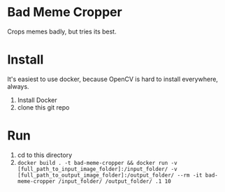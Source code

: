 # Bad Meme Cropper
Crops memes badly, but tries its best.

# Install
It's easiest to use docker, because OpenCV is hard to install everywhere, always.
1. Install Docker
2. clone this git repo

# Run
1. cd to this directory
1. `docker build . -t bad-meme-cropper && docker run -v [full_path_to_input_image_folder]:/input_folder/ -v [full_path_to_output_image_folder]:/output_folder/ --rm -it bad-meme-cropper /input_folder/ /output_folder/ .1 10`
